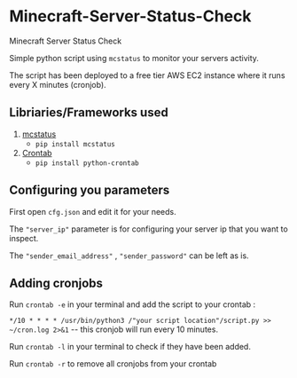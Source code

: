 # Minecraft-Server-Status-Check
Minecraft Server Status Check

Simple python script using `mcstatus` to monitor your servers activity.

The script has been deployed to a free tier AWS EC2 instance where it runs every X minutes (cronjob).

## Libriaries/Frameworks used

1. [mcstatus](https://github.com/Dinnerbone/mcstatus)
    - `pip install mcstatus`
2. [Crontab](https://pypi.org/project/python-crontab/)
    - `pip install python-crontab`

## Configuring you parameters

First open `cfg.json` and edit it for your needs.

The `"server_ip"` parameter is for configuring your server ip that you want to inspect.

The `"sender_email_address"` , `"sender_password"` can be left as is.

## Adding cronjobs

Run `crontab -e` in your terminal and add the script to your crontab : 

`*/10 * * * * /usr/bin/python3 /"your script location"/script.py >> ~/cron.log 2>&1`  -- this cronjob will run every 10 minutes.

Run `crontab -l` in your terminal to check if they have been added.

Run `crontab -r` to remove all cronjobs from your crontab